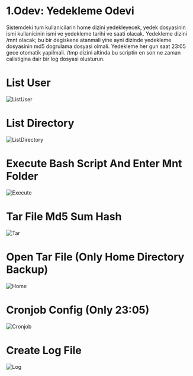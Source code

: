 
# 1.Odev: Yedekleme Odevi

Sistemdeki tum kullanicilarin home dizini yedekleyecek, yedek dosyasinin ismi kullanicinin ismi ve yedekleme tarihi ve saati olacak. Yedekleme dizini /mnt olacak; bu bir degiskene atanmali yine ayni dizinde yedekleme dosyasinin md5 dogrulama dosyasi olmali. Yedekleme her gun saat 23:05 gece otomatik yapilmali. /tmp dizini altinda bu scriptin en son ne zaman calistigina dair bir log dosyasi olusturun.


# List User

![ListUser](https://i.hizliresim.com/tcbrf52.png)

# List Directory
![ListDirectory](https://i.hizliresim.com/iv407jh.png)

# Execute Bash Script And Enter Mnt Folder

![Execute](https://i.hizliresim.com/qk4fwcz.png)

# Tar File Md5 Sum Hash

![Tar]()

# Open Tar File (Only Home Directory Backup)

![Home](https://i.hizliresim.com/hhphw7f.png)

# Cronjob Config (Only 23:05)

![Cronjob](https://i.hizliresim.com/5n9omvg.png)

# Create Log File

![Log](https://i.hizliresim.com/g9zgris.png)
